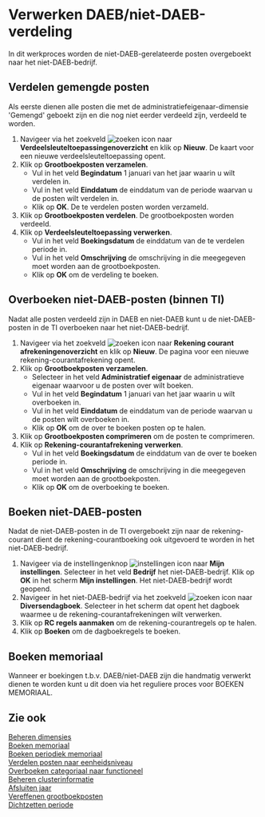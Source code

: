 # Verwerken DAEB/niet-DAEB-verdeling

In dit werkproces worden de niet-DAEB-gerelateerde posten overgeboekt naar het niet-DAEB-bedrijf.

## Verdelen gemengde posten

Als eerste dienen alle posten die met de administratiefeigenaar-dimensie 'Gemengd' geboekt zijn en die nog niet eerder verdeeld zijn, verdeeld te worden.

1. Navigeer via het zoekveld ![zoeken icon](/assets/images/zoeken.png "zoeken icon") naar **Verdeelsleuteltoepassingenoverzicht** en klik op **Nieuw**. De kaart voor een nieuwe verdeelsleuteltoepassing opent.
2. Klik op **Grootboekposten verzamelen**.
	- Vul in het veld **Begindatum** 1 januari van het jaar waarin u wilt verdelen in.
	- Vul in het veld **Einddatum** de einddatum van de periode waarvan u de posten wilt verdelen in.
	- Klik op **OK**. De te verdelen posten worden verzameld.
3. Klik op **Grootboekposten verdelen**. De grootboekposten worden verdeeld.
4. Klik op **Verdeelsleuteltoepassing verwerken**.
	- Vul in het veld **Boekingsdatum** de einddatum van de te verdelen periode in.
	- Vul in het veld **Omschrijving** de omschrijving in die meegegeven moet worden aan de grootboekposten.
	- Klik op **OK** om de verdeling te boeken.

## Overboeken niet-DAEB-posten (binnen TI)

Nadat alle posten verdeeld zijn in DAEB en niet-DAEB kunt u de niet-DAEB-posten in de TI overboeken naar het niet-DAEB-bedrijf.

1. Navigeer via het zoekveld ![zoeken icon](/assets/images/zoeken.png "zoeken icon") naar **Rekening courant afrekeningenoverzicht** en klik op **Nieuw**. De pagina voor een nieuwe rekening-courantafrekening opent.
2. Klik op **Grootboekposten verzamelen**.
	- Selecteer in het veld **Administratief eigenaar** de administratieve eigenaar waarvoor u de posten over wilt boeken.
	- Vul in het veld **Begindatum** 1 januari van het jaar waarin u wilt overboeken in.
	- Vul in het veld **Einddatum** de einddatum van de periode waarvan u de posten wilt overboeken in.
	- Klik op **OK** om de over te boeken posten op te halen.
3. Klik op **Grootboekposten comprimeren** om de posten te comprimeren.
4. Klik op **Rekening-courantafrekening verwerken**.
	- Vul in het veld **Boekingsdatum** de einddatum van de over te boeken periode in.
	- Vul in het veld **Omschrijving** de omschrijving in die meegegeven moet worden aan de grootboekposten.
	- Klik op **OK** om de overboeking te boeken.

## Boeken niet-DAEB-posten

Nadat de niet-DAEB-posten in de TI overgeboekt zijn naar de rekening-courant dient de rekening-courantboeking ook uitgevoerd te worden in het niet-DAEB-bedrijf.

1. Navigeer via de instellingenknop ![instellingen icon](/assets/images/instellingen.png "instellingen icon") naar **Mijn instellingen**. Selecteer in het veld **Bedrijf** het niet-DAEB-bedrijf. Klik op **OK** in het scherm **Mijn instellingen**. Het niet-DAEB-bedrijf wordt geopend.
2. Navigeer in het niet-DAEB-bedrijf via het zoekveld ![zoeken icon](/assets/images/zoeken.png "zoeken icon") naar **Diversendagboek**. Selecteer in het scherm dat opent het dagboek waarmee u de rekening-courantafrekeningen wilt verwerken.
3. Klik op **RC regels aanmaken** om de rekening-courantregels op te halen.
4. Klik op **Boeken** om de dagboekregels te boeken.

## Boeken memoriaal

Wanneer er boekingen t.b.v. DAEB/niet-DAEB zijn die handmatig verwerkt dienen te worden kunt u dit doen via het reguliere proces voor BOEKEN MEMORIAAL.

## Zie ook

[Beheren dimensies](../beheren-dimensies/)  
[Boeken memoriaal](../oeken-memoriaal/)  
[Boeken periodiek memoriaal](../boeken-periodiek-memoriaal/)  
[Verdelen posten naar eenheidsniveau](../verdelen-posten-naar-eenheidsniveau/)  
[Overboeken categoriaal naar functioneel](../overboeken-categoriaal-naar-functioneel/)  
[Beheren clusterinformatie](../beheren-clusterinformatie/)  
[Afsluiten jaar](../afsluiten-jaar/)  
[Vereffenen grootboekposten](../vereffenen-grootboekposten/)  
[Dichtzetten periode](../dichtzetten-periode/)
